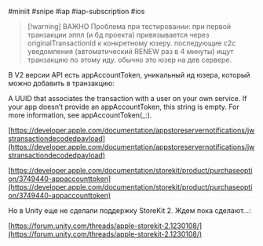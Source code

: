 #miniit #snipe #iap #iap-subscription #ios

>[!warning] ВАЖНО
>Проблема при тестировании: при первой транзакции эппл (и бд проекта) привязывается через originalTransactionId к конкретному юзеру. последующие с2с уведомления (автоматический RENEW раз в 4 минуты) ищут транзакцию по этому иду. обычно это юзер на дев сервере.


В V2 версии API есть appAccountToken, уникальный ид юзера, который можно добавить в транзакцию:

A UUID that associates the transaction with a user on your own service. If your app doesn’t provide an appAccountToken, this string is empty. For more information, see appAccountToken(_:).

[https://developer.apple.com/documentation/appstoreservernotifications/jwstransactiondecodedpayload](https://developer.apple.com/documentation/appstoreservernotifications/jwstransactiondecodedpayload)

[https://developer.apple.com/documentation/storekit/product/purchaseoption/3749440-appaccounttoken](https://developer.apple.com/documentation/storekit/product/purchaseoption/3749440-appaccounttoken)

Но в Unity еще не сделали поддержку StoreKit 2. Ждем пока сделают…:

[https://forum.unity.com/threads/apple-storekit-2.1230108/](https://forum.unity.com/threads/apple-storekit-2.1230108/)